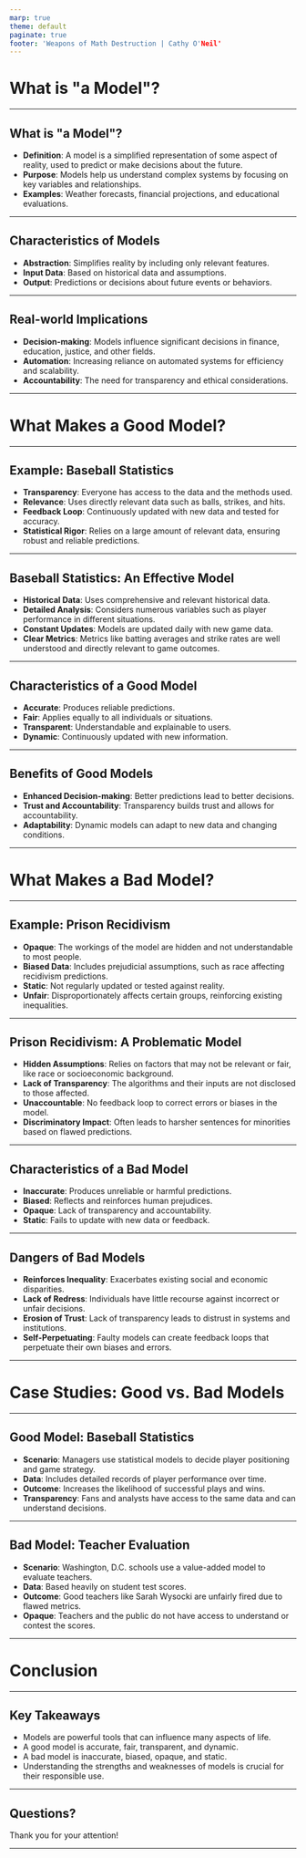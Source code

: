 ```yaml
---
marp: true
theme: default
paginate: true
footer: 'Weapons of Math Destruction | Cathy O'Neil'
---
```


# What is "a Model"?

---

## What is "a Model"?

- **Definition**: A model is a simplified representation of some aspect of reality, used to predict or make decisions about the future.
- **Purpose**: Models help us understand complex systems by focusing on key variables and relationships.
- **Examples**: Weather forecasts, financial projections, and educational evaluations.

---

## Characteristics of Models

- **Abstraction**: Simplifies reality by including only relevant features.
- **Input Data**: Based on historical data and assumptions.
- **Output**: Predictions or decisions about future events or behaviors.

---

## Real-world Implications

- **Decision-making**: Models influence significant decisions in finance, education, justice, and other fields.
- **Automation**: Increasing reliance on automated systems for efficiency and scalability.
- **Accountability**: The need for transparency and ethical considerations.

---

# What Makes a Good Model?

---

## Example: Baseball Statistics

- **Transparency**: Everyone has access to the data and the methods used.
- **Relevance**: Uses directly relevant data such as balls, strikes, and hits.
- **Feedback Loop**: Continuously updated with new data and tested for accuracy.
- **Statistical Rigor**: Relies on a large amount of relevant data, ensuring robust and reliable predictions.

---

## Baseball Statistics: An Effective Model

- **Historical Data**: Uses comprehensive and relevant historical data.
- **Detailed Analysis**: Considers numerous variables such as player performance in different situations.
- **Constant Updates**: Models are updated daily with new game data.
- **Clear Metrics**: Metrics like batting averages and strike rates are well understood and directly relevant to game outcomes.

---

## Characteristics of a Good Model

- **Accurate**: Produces reliable predictions.
- **Fair**: Applies equally to all individuals or situations.
- **Transparent**: Understandable and explainable to users.
- **Dynamic**: Continuously updated with new information.

---

## Benefits of Good Models

- **Enhanced Decision-making**: Better predictions lead to better decisions.
- **Trust and Accountability**: Transparency builds trust and allows for accountability.
- **Adaptability**: Dynamic models can adapt to new data and changing conditions.

---

# What Makes a Bad Model?

---

## Example: Prison Recidivism

- **Opaque**: The workings of the model are hidden and not understandable to most people.
- **Biased Data**: Includes prejudicial assumptions, such as race affecting recidivism predictions.
- **Static**: Not regularly updated or tested against reality.
- **Unfair**: Disproportionately affects certain groups, reinforcing existing inequalities.

---

## Prison Recidivism: A Problematic Model

- **Hidden Assumptions**: Relies on factors that may not be relevant or fair, like race or socioeconomic background.
- **Lack of Transparency**: The algorithms and their inputs are not disclosed to those affected.
- **Unaccountable**: No feedback loop to correct errors or biases in the model.
- **Discriminatory Impact**: Often leads to harsher sentences for minorities based on flawed predictions.

---

## Characteristics of a Bad Model

- **Inaccurate**: Produces unreliable or harmful predictions.
- **Biased**: Reflects and reinforces human prejudices.
- **Opaque**: Lack of transparency and accountability.
- **Static**: Fails to update with new data or feedback.

---

## Dangers of Bad Models

- **Reinforces Inequality**: Exacerbates existing social and economic disparities.
- **Lack of Redress**: Individuals have little recourse against incorrect or unfair decisions.
- **Erosion of Trust**: Lack of transparency leads to distrust in systems and institutions.
- **Self-Perpetuating**: Faulty models can create feedback loops that perpetuate their own biases and errors.

---

# Case Studies: Good vs. Bad Models

---

## Good Model: Baseball Statistics

- **Scenario**: Managers use statistical models to decide player positioning and game strategy.
- **Data**: Includes detailed records of player performance over time.
- **Outcome**: Increases the likelihood of successful plays and wins.
- **Transparency**: Fans and analysts have access to the same data and can understand decisions.

---

## Bad Model: Teacher Evaluation

- **Scenario**: Washington, D.C. schools use a value-added model to evaluate teachers.
- **Data**: Based heavily on student test scores.
- **Outcome**: Good teachers like Sarah Wysocki are unfairly fired due to flawed metrics.
- **Opaque**: Teachers and the public do not have access to understand or contest the scores.

---

# Conclusion

---

## Key Takeaways

- Models are powerful tools that can influence many aspects of life.
- A good model is accurate, fair, transparent, and dynamic.
- A bad model is inaccurate, biased, opaque, and static.
- Understanding the strengths and weaknesses of models is crucial for their responsible use.

---

## Questions?

Thank you for your attention!

---
